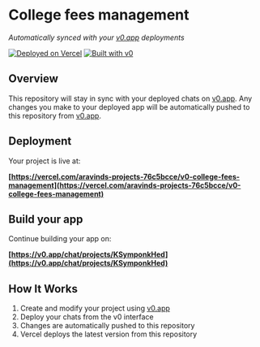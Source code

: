 # College fees management

*Automatically synced with your [v0.app](https://v0.app) deployments*

[![Deployed on Vercel](https://img.shields.io/badge/Deployed%20on-Vercel-black?style=for-the-badge&logo=vercel)](https://vercel.com/aravinds-projects-76c5bcce/v0-college-fees-management)
[![Built with v0](https://img.shields.io/badge/Built%20with-v0.app-black?style=for-the-badge)](https://v0.app/chat/projects/KSymponkHed)

## Overview

This repository will stay in sync with your deployed chats on [v0.app](https://v0.app).
Any changes you make to your deployed app will be automatically pushed to this repository from [v0.app](https://v0.app).

## Deployment

Your project is live at:

**[https://vercel.com/aravinds-projects-76c5bcce/v0-college-fees-management](https://vercel.com/aravinds-projects-76c5bcce/v0-college-fees-management)**

## Build your app

Continue building your app on:

**[https://v0.app/chat/projects/KSymponkHed](https://v0.app/chat/projects/KSymponkHed)**

## How It Works

1. Create and modify your project using [v0.app](https://v0.app)
2. Deploy your chats from the v0 interface
3. Changes are automatically pushed to this repository
4. Vercel deploys the latest version from this repository